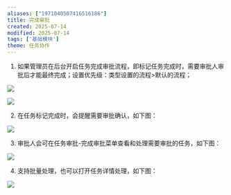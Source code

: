 ```yaml
---
aliases: ["1971040507416516186"]
title: 完成审批
created: 2025-07-14
modified: 2025-07-14
tags: ['基础模块']
theme: 任务协作
---
```


1. 如果管理员在后台开启任务完成审批流程，即标记任务完成时，需要审批人审批后才能最终完成；设置优先级：类型设置的流程>默认的流程；

![](https://myhelpdoc.oss-cn-heyuan.aliyuncs.com/mdimages/0bbaeb2616d03a192b074932263878de.jpg)

![](https://myhelpdoc.oss-cn-heyuan.aliyuncs.com/mdimages/3ae8208e14fc072e59fdcc041f3cb407.jpg)

2. 在任务标记完成时，会提醒需要审批确认，如下图：

![](https://myhelpdoc.oss-cn-heyuan.aliyuncs.com/mdimages/c1eb5ab04420dec39913dd7b1f955033.jpg)

3. 审批人会可在任务审批-完成审批菜单查看和处理需要审批的任务，如下图：

![](https://myhelpdoc.oss-cn-heyuan.aliyuncs.com/mdimages/fe7bb6d2a2474eea2026aa5f02040812.jpg)

4. 支持批量处理，也可以打开任务详情处理，如下图：

![](https://myhelpdoc.oss-cn-heyuan.aliyuncs.com/mdimages/0a07fde2753499d7b2e0516b5fe708e5.jpg)

